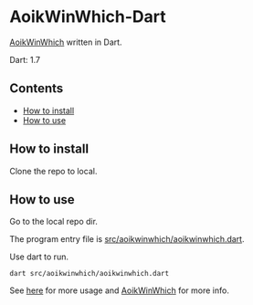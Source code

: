 # AoikWinWhich-Dart
[AoikWinWhich](https://github.com/AoiKuiyuyou/AoikWinWhich) written in Dart.

Dart: 1.7

## Contents
- [How to install](#how-to-install)
- [How to use](#how-to-use)

## How to install
Clone the repo to local.

## How to use
Go to the local repo dir.

The program entry file is [src/aoikwinwhich/aoikwinwhich.dart](/src/aoikwinwhich/aoikwinwhich.dart).

Use dart to run.
```
dart src/aoikwinwhich/aoikwinwhich.dart
```

See [here](https://github.com/AoiKuiyuyou/AoikWinWhich#how-to-use) for more usage and [AoikWinWhich](https://github.com/AoiKuiyuyou/AoikWinWhich) for more info.
